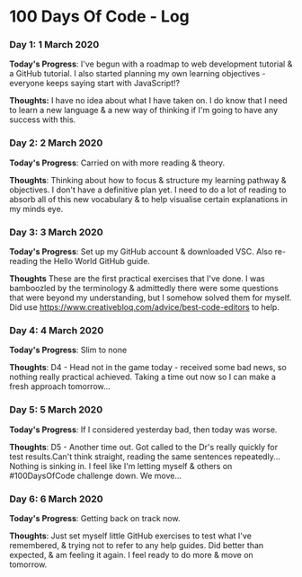 # 100 Days Of Code - Log

### Day 1: 1 March 2020


**Today's Progress**: I've begun with a roadmap to web development tutorial & a GitHub tutorial. I also started planning my own learning objectives - everyone keeps saying start with JavaScript!?

**Thoughts:** I have no idea about what I have taken on. I do know that I need to learn a new language & a new way of thinking if I'm going to have any success with this.



### Day 2: 2 March 2020


**Today's Progress**: Carried on with more reading & theory.

**Thoughts**: Thinking about how to focus & structure my learning pathway & objectives. I don't have a definitive plan yet. I need to do a lot of reading to absorb all of this new vocabulary & to help visualise certain explanations in my minds eye.




### Day 3: 3 March 2020

**Today's Progress**: Set up my GitHub account & downloaded VSC. Also re-reading the Hello World GitHub guide.

**Thoughts** These are the first practical exercises that I've done. I was bamboozled by the terminology & admittedly there were some questions that were beyond my understanding, but I somehow solved them for myself. Did use https://www.creativebloq.com/advice/best-code-editors to help.



### Day 4: 4 March 2020


**Today's Progress**: Slim to none

**Thoughts**: D4 - Head not in the game today - received some bad news, so nothing really practical achieved. Taking a time out now so I can make a fresh approach tomorrow... 





### Day 5: 5 March 2020


**Today's Progress**: If I considered yesterday bad, then today was worse.

**Thoughts**: D5 - Another time out. Got called to the Dr's really quickly for test results.Can't think straight, reading the same sentences repeatedly... Nothing is sinking in. I feel like I'm letting myself & others on #100DaysOfCode challenge down. We move...




### Day 6: 6 March 2020


**Today's Progress**: Getting back on track now.

**Thoughts**: Just set myself little GitHub exercises to test what I've remembered, & trying not to refer to any help guides. Did better than expected, & am feeling it again. I feel ready to do more & move on tomorrow.
